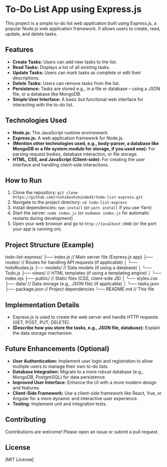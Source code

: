 # To-Do List App using Express.js

This project is a simple to-do list web application built using Express.js, a popular Node.js web application framework. It allows users to create, read, update, and delete tasks.

## Features

*   **Create Tasks:** Users can add new tasks to the list.
*   **Read Tasks:** Displays a list of all existing tasks.
*   **Update Tasks:** Users can mark tasks as complete or edit their descriptions.
*   **Delete Tasks:** Users can remove tasks from the list.
*   **Persistence:** Tasks are stored e.g., in a file or database – using a JSON file, or a database like MongoDB.
*   **Simple User Interface:** A basic but functional web interface for interacting with the to-do list.

## Technologies Used

*   **Node.js:** The JavaScript runtime environment.
*   **Express.js:** A web application framework for Node.js.
*   **(Mention other technologies used, e.g., body-parser, a database like MongoDB or a file system module for storage, if you used one):**  For parsing request bodies, database interaction, or file storage.
*   **HTML, CSS, and JavaScript (Client-side):** For creating the user interface and handling client-side interactions.

## How to Run

1.  Clone the repository: `git clone https://github.com/rushikeshshinde45/todo-list-express.git`
2.  Navigate to the project directory: `cd todo-list-express`
3.  Install dependencies: `npm install` (or `yarn install` if you use Yarn)
4.  Start the server: `node index.js` (or `nodemon index.js` for automatic restarts during development)
5.  Open your web browser and go to `http://localhost:3000` (or the port your app is running on).

## Project Structure (Example)

todo-list-express/
├── index.js          // Main server file (Express.js app)
├── routes/           // Routes for handling API requests (if applicable)
│   └── todoRoutes.js
├── models/           // Data models (if using a database)
│   └── Todo.js
├── views/            // HTML templates (if using a templating engine)
│   └── index.ejs
├── public/           // Static files (CSS, client-side JS)
│   └── styles.css
├── data/             // Data storage (e.g., JSON file) (if applicable)
│   └── tasks.json
├── package.json      // Project dependencies
└── README.md           // This file


## Implementation Details

*   Express.js is used to create the web server and handle HTTP requests (GET, POST, PUT, DELETE).
*   **(Describe how you store the tasks, e.g., JSON file, database):**  Explain the data storage mechanism.

## Future Enhancements (Optional)

*   **User Authentication:** Implement user login and registration to allow multiple users to manage their own to-do lists.
*   **Database Integration:**  Migrate to a more robust database (e.g., MongoDB, PostgreSQL) for data persistence.
*   **Improved User Interface:**  Enhance the UI with a more modern design and features.
*   **Client-Side Framework:**  Use a client-side framework like React, Vue, or Angular for a more dynamic and interactive user experience.
*   **Testing:** Implement unit and integration tests.

## Contributing

Contributions are welcome! Please open an issue or submit a pull request.

## License

[MIT License]
